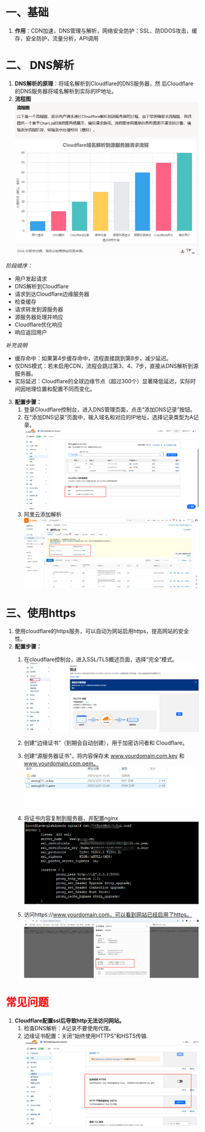 # 一、基础
1. **作用**：CDN加速，DNS管理与解析，网络安全防护：SSL、防DDOS攻击，缓存，安全防护，流量分析，API调用

# 二、 DNS解析
1. **DNS解析的原理**：将域名解析到Cloudflare的DNS服务器，然
后Cloudflare的DNS服务器将域名解析到实际的IP地址。
2. **流程图**
![alt text](image/image-6.png)

*阶段顺序：*
- 用户发起请求
- DNS解析到Cloudflare
- 请求到达Cloudflare边缘服务器
- 检查缓存
- 请求转发到源服务器
- 源服务器处理并响应
- Cloudflare优化响应
- 响应返回用户

 *补充说明*
- 缓存命中：如果第4步缓存命中，流程直接跳到第8步，减少延迟。
- 仅DNS模式：若未启用CDN，流程会跳过第3、4、7步，直接从DNS解析到源服务器。
- 实际延迟：Cloudflare的全球边缘节点（超过300个）显著降低延迟，实际时间因地理位置和配置不同而变化。
3. **配置步骤：**
   1. 登录Cloudflare控制台，进入DNS管理页面，点击“添加DNS记录”按钮。
   2. 在“添加DNS记录”页面中，输入域名和对应的IP地址，选择记录类型为A记录。
   ![alt text](image/image.png)
   3. 阿里云添加解析
   ![alt text](image/1748162158894.png)


# 三、使用https
1. 使用cloudflare的https服务，可以自动为网站启用https，提高网站的安全性。
2. **配置步骤：**
    1. 在cloudflare控制台，进入SSL/TLS概述页面，选择“完全”模式。
    ![alt text](image/image-1.png)
    2. 创建“边缘证书”（到期会自动创建），用于加密访问者和 Cloudflare。
    3. 创建“源服务器证书”，将内容保存未 www.yourdomain.com.key 和 www.yourdomain.com.pem。
    ![alt text](image/image-2.png)
    4. 将证书内容复制到服务器，并配置nginx
    ![alt text](image/image-3.png)

    5. 访问https://www.yourdomain.com，可以看到网站已经启用了https。
    ![alt text](image/image-4.png)


# <span style="color: #FF0000;">常见问题</span>
1. **Cloudflare配置ssl后导致http无法访问网站。**
    1. 检查DNS解析：A记录不要使用代理。
    2. 边缘证书配置：关闭“始终使用HTTPS”和HSTS传输.
    ![alt text](image/image-5.png)

